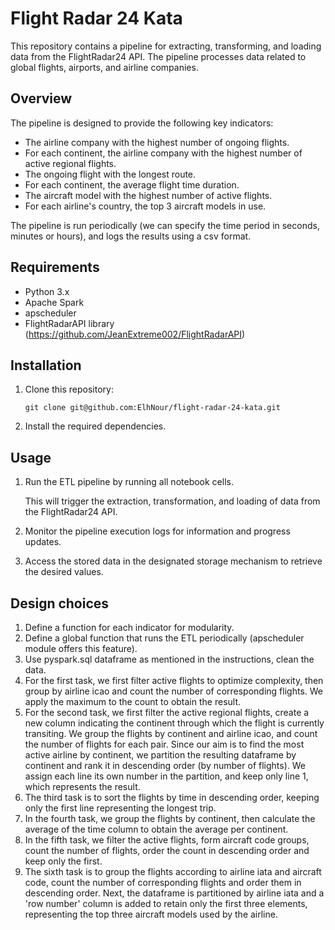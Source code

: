 # Flight Radar 24 Kata

This repository contains a pipeline for extracting, transforming, and loading data from the FlightRadar24 API. The pipeline processes data related to global flights, airports, and airline companies.

## Overview

The pipeline is designed to provide the following key indicators:

- The airline company with the highest number of ongoing flights.
- For each continent, the airline company with the highest number of active regional flights.
- The ongoing flight with the longest route.
- For each continent, the average flight time duration.
- The aircraft model with the highest number of active flights.
- For each airline's country, the top 3 aircraft models in use.

The pipeline is run periodically (we can specify the time period in seconds, minutes or hours), and logs the results using a csv format.

## Requirements

- Python 3.x
- Apache Spark
- apscheduler
- FlightRadarAPI library (https://github.com/JeanExtreme002/FlightRadarAPI)

## Installation

1. Clone this repository:

   ```shell
   git clone git@github.com:ElhNour/flight-radar-24-kata.git
   ```

2. Install the required dependencies.


## Usage

1. Run the ETL pipeline by running all notebook cells.

   This will trigger the extraction, transformation, and loading of data from the FlightRadar24 API.

2. Monitor the pipeline execution logs for information and progress updates.

3. Access the stored data in the designated storage mechanism to retrieve the desired values.

## Design choices
1. Define a function for each indicator for modularity.
2. Define a global function that runs the ETL periodically (apscheduler module offers this feature).
3. Use pyspark.sql dataframe as mentioned in the instructions, clean the data.
4. For the first task, we first filter active flights to optimize complexity, then group by airline icao and count the number of corresponding flights. We apply the maximum to the count to obtain the result.
5. For the second task, we first filter the active regional flights, create a new column indicating the continent through which the flight is currently transiting. We group the flights by continent and airline icao, and count the number of flights for each pair. Since our aim is to find the most active airline by continent, we partition the resulting dataframe by continent and rank it in descending order (by number of flights). We assign each line its own number in the partition, and keep only line 1, which represents the result.
6. The third task is to sort the flights by time in descending order, keeping only the first line representing the longest trip.
7. In the fourth task, we group the flights by continent, then calculate the average of the time column to obtain the average per continent.
8. In the fifth task, we filter the active flights, form aircraft code groups, count the number of flights, order the count in descending order and keep only the first.
9. The sixth task is to group the flights according to airline iata and aircraft code, count the number of corresponding flights and order them in descending order. Next, the dataframe is partitioned by airline iata and a 'row number' column is added to retain only the first three elements, representing the top three aircraft models used by the airline.
